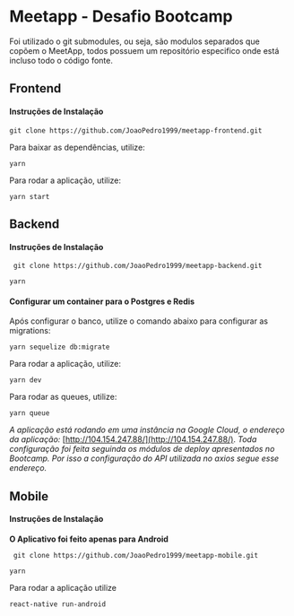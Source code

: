 # Meetapp - Desafio Bootcamp

Foi utilizado o git submodules, ou seja, são modulos separados que copõem o MeetApp, todos possuem um repositório especifico onde está incluso todo o código fonte.

## Frontend 
#### Instruções de Instalação

`` git clone https://github.com/JoaoPedro1999/meetapp-frontend.git `` 

Para baixar as dependências, utilize:

`` yarn `` 

Para rodar a aplicação, utilize:

`` yarn start ``

## Backend
#### Instruções de Instalação

`` git clone https://github.com/JoaoPedro1999/meetapp-backend.git`` 

`` yarn `` 

#### Configurar um container para o Postgres e Redis

Após configurar o banco, utilize o comando abaixo para configurar as migrations:

`` yarn sequelize db:migrate ``

Para rodar a aplicação, utilize:

`` yarn dev ``

Para rodar as queues, utilize:

`` yarn queue ``

*A aplicação está rodando em uma instância na Google Cloud, o endereço da aplicação:* [http://104.154.247.88/](http://104.154.247.88/). *Toda configuração foi feita seguinda os módulos de deploy apresentados no Bootcamp. Por isso a configuração do API utilizada no axios segue esse endereço.* 


## Mobile
#### Instruções de Instalação

**O Aplicativo foi feito apenas para Android**

`` git clone https://github.com/JoaoPedro1999/meetapp-mobile.git`` 

`` yarn `` 

Para rodar a aplicação utilize 

`` react-native run-android ``



